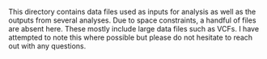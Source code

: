 This directory contains data files used as inputs for analysis as well as the outputs from several analyses. Due to space constraints, a handful of files are absent here. These mostly include large data files such as VCFs. I have attempted to note this where possible but please do not hesitate to reach out with any questions.
